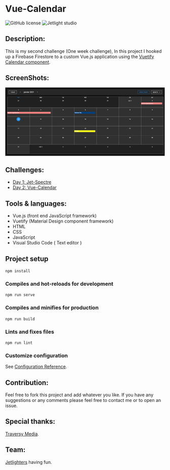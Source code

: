 # Vue-Calendar

![GitHub license](https://img.shields.io/github/license/Mohammed-Benotmane/Tower-Defense-Game.svg)
![Jetlight studio](https://img.shields.io/badge/Made%20by-Jetlight%20studio-blue.svg?color=082544)

## Description:
This is my second challenge (One week challenge), In this project I hooked up a Firebase Firestore to a custom Vue.js application using the [Vuetify Calendar component](https://vuetifyjs.com/en/components/calendars/).

## ScreenShots:

<img src="screenshots/1.png" />

## Challenges:
* [Day 1: Jet-Spectre](https://github.com/Abir-Bouhriz/Spectre-Clone)
* [Day 2: Vue-Calendar](https://github.com/Abir-Bouhriz/Vue-Calender)

## Tools & languages:
* Vue.js (front end JavaScript framework)
* Vuetify (Material Design component framework)
* HTML
* CSS
* JavaScript
* Visual Studio Code ( Text editor )

## Project setup
```
npm install
```

### Compiles and hot-reloads for development
```
npm run serve
```

### Compiles and minifies for production
```
npm run build
```

### Lints and fixes files
```
npm run lint
```

### Customize configuration
See [Configuration Reference](https://cli.vuejs.org/config/).

## Contribution:
Feel free to fork this project and add whatever you like. If you have any suggestions or any comments please feel free to contact me or to open an issue.

## Special thanks:
[Traversy Media](https://www.youtube.com/watch?v=2NOsjTT1b_k&t=214s).

## Team:
[Jetlighters](https://github.com/JetLightStudio) having fun.

